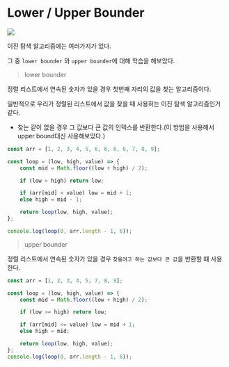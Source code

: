 # Lower / Upper Bounder

![](https://velog.velcdn.com/images/app235naver/post/7a2d7470-306b-47fd-bf85-2470d040c84f/image.png)

이진 탐색 알고리즘에는 여러가지가 있다.

그 중 `lower bounder` 와 `upper bounder`에 대해 학습을 해보았다.

> lower bounder

정렬 리스트에서 연속된 숫자가 있을 경우 첫번째 자리의 값을 찾는 알고리즘이다.

일반적으로 우리가 정렬된 리스트에서 값을 찾을 때 사용하는 이진 탐색 알고리즘인거 같다.

-   찾는 같이 없을 경우 그 값보다 큰 값의 인덱스를 반환한다.(이 방법을 사용해서 upper bound대신 사용해보았다.)

```js
const arr = [1, 2, 3, 4, 5, 6, 6, 6, 6, 7, 8, 9];

const loop = (low, high, value) => {
    const mid = Math.floor((low + high) / 2);

    if (low > high) return low;

    if (arr[mid] < value) low = mid + 1;
    else high = mid - 1;

    return loop(low, high, value);
};

console.log(loop(0, arr.length - 1, 6));
```

> upper bounder

정렬 리스트에서 연속된 숫자가 있을 경우 `찾을려고 하는 값보다 큰 값`을 반환할 떄 사용한다.

```js
const arr = [1, 2, 3, 4, 5, 7, 8, 9];

const loop = (low, high, value) => {
    const mid = Math.floor((low + high) / 2);

    if (low >= high) return low;

    if (arr[mid] <= value) low = mid + 1;
    else high = mid;

    return loop(low, high, value);
};
console.log(loop(0, arr.length - 1, 6));
```
